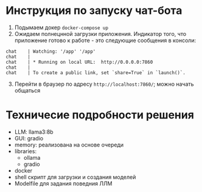 # Инструкция по запуску чат-бота

1) Подымаем докер `docker-compose up`
2) Ожидаем полнецнной загрузки приложения. Индикатор того, что приложение готово к работе - это следующие сообщения в консоли:
```
chat    | Watching: '/app' '/app'
chat    |
chat    | * Running on local URL:  http://0.0.0.0:7860
chat    |
chat    | To create a public link, set `share=True` in `launch()`.
```
3) Перейти в браузер по адресу `http://localhost:7860/`; можно начать общаться

# Техничесие подробности решения

- LLM: llama3:8b
- GUI: gradio
- memory: реализована на основе очереди
- libraries:
	- ollama
	- gradio
- docker
- shell скрипт для загрузки и создания моделей
- Modelfile для задания поведния ЛЛМ
